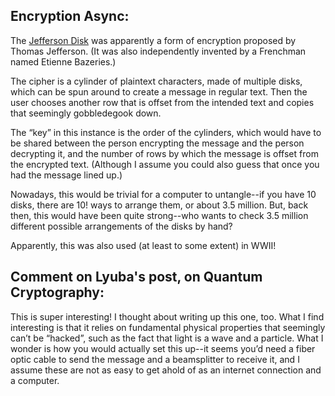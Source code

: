 ## Encryption Async:

The [Jefferson Disk](https://en.wikipedia.org/wiki/Jefferson_disk) was apparently a form of encryption proposed by Thomas Jefferson. (It was also independently invented by a Frenchman named Etienne Bazeries.)

The cipher is a cylinder of plaintext characters, made of multiple disks, which can be spun around to create a message in regular text. Then the user chooses another row that is offset from the intended text and copies that seemingly gobbledegook down.

The “key” in this instance is the order of the cylinders, which would have to be shared between the person encrypting the message and the person decrypting it, and the number of rows by which the message is offset from the encrypted text. (Although I assume you could also guess that once you had the message lined up.)

Nowadays, this would be trivial for a computer to untangle--if you have 10 disks, there are 10! ways to arrange them, or about 3.5 million. But, back then, this would have been quite strong--who wants to check 3.5 million different possible arrangements of the disks by hand?

Apparently, this was also used (at least to some extent) in WWII!

## Comment on Lyuba's post, on Quantum Cryptography:

This is super interesting! I thought about writing up this one, too. What I find interesting is that it relies on fundamental physical properties that seemingly can’t be “hacked”, such as the fact that light is a wave and a particle. What I wonder is how you would actually set this up--it seems you’d need a fiber optic cable to send the message and a beamsplitter to receive it, and I assume these are not as easy to get ahold of as an internet connection and a computer.
